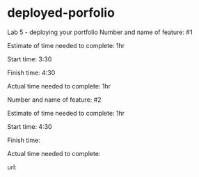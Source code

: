 # deployed-porfolio
Lab 5 - deploying your portfolio
Number and name of feature: #1 

Estimate of time needed to complete: 1hr

Start time: 3:30

Finish time: 4:30

Actual time needed to complete: 1hr

Number and name of feature: #2

Estimate of time needed to complete: 1hr

Start time: 4:30

Finish time: 

Actual time needed to complete: 

url: